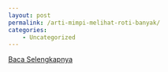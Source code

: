 ```yaml
---
layout: post
permalink: /arti-mimpi-melihat-roti-banyak/
categories:
    - Uncategorized
---
```


[Baca Selengkapnya](/01)
